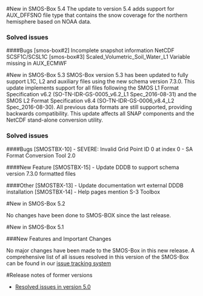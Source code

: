 #New in SMOS-Box 5.4
The update to version 5.4 adds support for AUX_DFFSNO file type that contains the 
snow coverage for the northern hemisphere based on NOAA data.

### Solved issues
####Bugs
    [smos-box#2] Incomplete snapshot information NetCDF SCSF1C/SCSL1C
    [smos-box#3] Scaled_Volumetric_Soil_Water_L1 Variable missing in AUX_ECMWF


#New in SMOS-Box 5.3
SMOS-Box version 5.3 has been updated to fully support L1C, L2 and auxiliary files using the new schema version 7.3.0. 
This update implements support for all files following the SMOS L1 Format Specification v6.2 (SO-TN-IDR-GS-0005_v6.2_L1 Spec_2016-08-31) 
and the SMOS L2 Format Specification v8.4 (SO-TN-IDR-GS-0006_v8.4_L2 Spec_2016-08-30). 
All previous data formats are still supported, providing backwards compatibility. 
This update affects all SNAP components and the NetCDF stand-alone conversion utility.


### Solved issues
####Bugs
    [SMOSTBX-10] - SEVERE: Invalid Grid Point ID 0 at index 0 - SA Format Conversion Tool 2.0

####New Feature
    [SMOSTBX-15] - Update DDDB to support schema version 7.3.0 formatted files

####Other
    [SMOSTBX-13] - Update documentation wrt external DDDB installation
    [SMOSTBX-14] - Help pages mention S-3 Toolbox

#New in SMOS-Box 5.2

No changes have been done to SMOS-BOX since the last release. 

#New in SMOS-Box 5.1

###New Features and Important Changes

No major changes have been made to the SMOS-Box in this new release.
A comprehensive list of all issues resolved in this version of the SMOS-Box can be found in our 
[issue tracking system](https://senbox.atlassian.net/issues/?filter=11511)

#Release notes of former versions

* [Resolved issues in version 5.0](https://senbox.atlassian.net/issues/?filter=11510)

